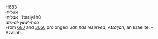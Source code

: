 H683  
אצליהוּ  
אֲצַליָהוּ ‎ ‘ătsalyâhû  
*ats-al-yaw‘-hoo*  
From [680](h0680) and [3050](h3050) prolonged; *Jah* *has* *reserved*;
*Atsaljah*, an Israelite: - Azaliah.  
